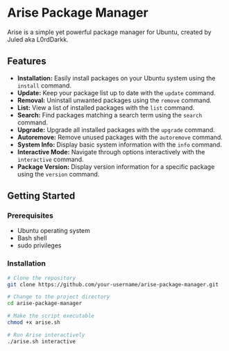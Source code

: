 # Arise Package Manager

Arise is a simple yet powerful package manager for Ubuntu, created by Juled aka L0rdDarkk.

## Features

- **Installation:** Easily install packages on your Ubuntu system using the `install` command.
- **Update:** Keep your package list up to date with the `update` command.
- **Removal:** Uninstall unwanted packages using the `remove` command.
- **List:** View a list of installed packages with the `list` command.
- **Search:** Find packages matching a search term using the `search` command.
- **Upgrade:** Upgrade all installed packages with the `upgrade` command.
- **Autoremove:** Remove unused packages with the `autoremove` command.
- **System Info:** Display basic system information with the `info` command.
- **Interactive Mode:** Navigate through options interactively with the `interactive` command.
- **Package Version:** Display version information for a specific package using the `version` command.

## Getting Started

### Prerequisites

- Ubuntu operating system
- Bash shell
- sudo privileges

### Installation

```bash
# Clone the repository
git clone https://github.com/your-username/arise-package-manager.git

# Change to the project directory
cd arise-package-manager

# Make the script executable
chmod +x arise.sh

# Run Arise interactively
./arise.sh interactive
